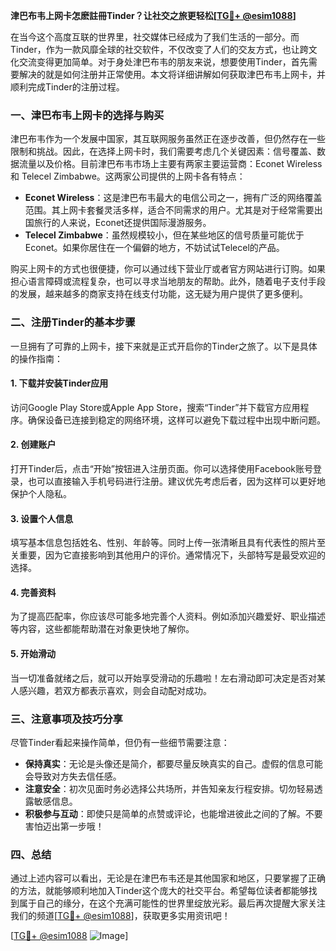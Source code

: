 **津巴布韦上网卡怎麽註冊Tinder？让社交之旅更轻松[[TG💪+ @esim1088](https://t.me/s/esim1088)]**

在当今这个高度互联的世界里，社交媒体已经成为了我们生活的一部分。而Tinder，作为一款风靡全球的社交软件，不仅改变了人们的交友方式，也让跨文化交流变得更加简单。对于身处津巴布韦的朋友来说，想要使用Tinder，首先需要解决的就是如何注册并正常使用。本文将详细讲解如何获取津巴布韦上网卡，并顺利完成Tinder的注册过程。

### 一、津巴布韦上网卡的选择与购买

津巴布韦作为一个发展中国家，其互联网服务虽然正在逐步改善，但仍然存在一些限制和挑战。因此，在选择上网卡时，我们需要考虑几个关键因素：信号覆盖、数据流量以及价格。目前津巴布韦市场上主要有两家主要运营商：Econet Wireless 和 Telecel Zimbabwe。这两家公司提供的上网卡各有特点：

- **Econet Wireless**：这是津巴布韦最大的电信公司之一，拥有广泛的网络覆盖范围。其上网卡套餐灵活多样，适合不同需求的用户。尤其是对于经常需要出国旅行的人来说，Econet还提供国际漫游服务。
- **Telecel Zimbabwe**：虽然规模较小，但在某些地区的信号质量可能优于Econet。如果你居住在一个偏僻的地方，不妨试试Telecel的产品。

购买上网卡的方式也很便捷，你可以通过线下营业厅或者官方网站进行订购。如果担心语言障碍或流程复杂，也可以寻求当地朋友的帮助。此外，随着电子支付手段的发展，越来越多的商家支持在线支付功能，这无疑为用户提供了更多便利。

### 二、注册Tinder的基本步骤

一旦拥有了可靠的上网卡，接下来就是正式开启你的Tinder之旅了。以下是具体的操作指南：

#### 1. 下载并安装Tinder应用
访问Google Play Store或Apple App Store，搜索“Tinder”并下载官方应用程序。确保设备已连接到稳定的网络环境，这样可以避免下载过程中出现中断问题。

#### 2. 创建账户
打开Tinder后，点击“开始”按钮进入注册页面。你可以选择使用Facebook账号登录，也可以直接输入手机号码进行注册。建议优先考虑后者，因为这样可以更好地保护个人隐私。

#### 3. 设置个人信息
填写基本信息包括姓名、性别、年龄等。同时上传一张清晰且具有代表性的照片至关重要，因为它直接影响到其他用户的评价。通常情况下，头部特写是最受欢迎的选择。

#### 4. 完善资料
为了提高匹配率，你应该尽可能多地完善个人资料。例如添加兴趣爱好、职业描述等内容，这些都能帮助潜在对象更快地了解你。

#### 5. 开始滑动
当一切准备就绪之后，就可以开始享受滑动的乐趣啦！左右滑动即可决定是否对某人感兴趣，若双方都表示喜欢，则会自动配对成功。

### 三、注意事项及技巧分享

尽管Tinder看起来操作简单，但仍有一些细节需要注意：

- **保持真实**：无论是头像还是简介，都要尽量反映真实的自己。虚假的信息可能会导致对方失去信任感。
- **注意安全**：初次见面时务必选择公共场所，并告知亲友行程安排。切勿轻易透露敏感信息。
- **积极参与互动**：即使只是简单的点赞或评论，也能增进彼此之间的了解。不要害怕迈出第一步哦！

### 四、总结

通过上述内容可以看出，无论是在津巴布韦还是其他国家和地区，只要掌握了正确的方法，就能够顺利地加入Tinder这个庞大的社交平台。希望每位读者都能够找到属于自己的缘分，在这个充满可能性的世界里绽放光彩。最后再次提醒大家关注我们的频道[[TG💪+ @esim1088](https://t.me/s/esim1088)]，获取更多实用资讯吧！

[[TG💪+ @esim1088](https://t.me/s/esim1088) ![Image](https://i.postimg.cc/4NQfJmqS/Snipaste-2025-05-13-00-14-12.png)]